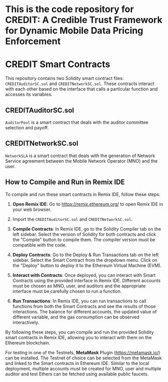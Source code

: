 # This is the code repository for CREDIT: A Credible Trust Framework for Dynamic Mobile Data Pricing Enforcement
# CREDIT Smart Contracts

This repository contains two Solidity smart contract files: `CREDITAuditorSC.sol` and `CREDITNetworkSC.sol`. 
These contracts interact with each other based on the interface that calls a particular function  and accesses its variables.

## CREDITAuditorSC.sol 

`AuditorPool` is a smart contract that deals with the auditor committee selection  and payoff. 

## CREDITNetworkSC.sol

`NetworkSLA` is a smart contract that deals with the generation of Network Service agreement between the Mobile Network Operator (MNO) and the user.

## How to Compile and Run in Remix IDE

To compile and run these smart contracts in Remix IDE, follow these steps:

1. **Open Remix IDE**: Go to https://remix.ethereum.org/ to open Remix IDE in your web browser.

2. Import the `CREDITAuditorSC.sol` and `CREDITNetworkSC.sol`.

3. **Compile Contracts**: In Remix IDE, go to the Solidity Compiler tab on the left sidebar. Select the version of Solidity for both contracts and click the "Compile" button to compile them. The compiler version must be compatible with the code.

4. **Deploy Contracts**: Go to the Deploy & Run Transactions tab on the left sidebar. Select the Smart Contract from the dropdown menu. Click on the "Deploy" button to deploy it to the Ethereum Virtual Machine (EVM). 

5. **Interact with Contracts**: Once deployed, you can interact with Smart Contracts using the provided interface in Remix IDE. Different accounts must be chosen as MNO, user, and auditors and the appropriate interface must be carefully chosen to run a function.

6. **Run Transactions**: In Remix IDE, you can run transactions to call functions from both the Smart Contracts and see the results of those interactions. The balance for different accounts, the updated value of different variable, and the gas consumption can be observed interactively. 

By following these steps, you can compile and run the provided Solidity smart contracts in Remix IDE, allowing you to interact with them on the Ethereum blockchain.

For testing in one of the Testnets, **MetaMask** Plugin  (https://metamask.io/) can be installed. The Testnet of choice can be selected from the MetaMask and linked to the Smart contracts in Ethereum IDE. Similar to the local deployment, multiple accounts must be created for MNO, user and multiple auditor and test Ethers can be fetched using available public faucets. 
